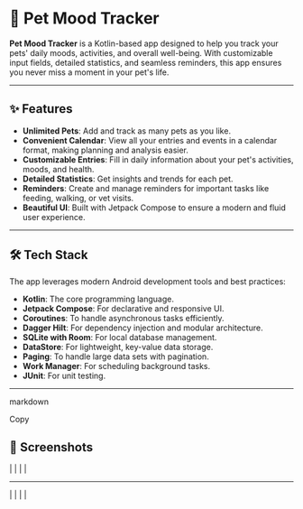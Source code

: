 # 🐾 Pet Mood Tracker

**Pet Mood Tracker** is a Kotlin-based app designed to help you track your pets' daily moods, activities, and overall well-being. With customizable input fields, detailed statistics, and seamless reminders, this app ensures you never miss a moment in your pet's life. 

---

## ✨ Features

- **Unlimited Pets**: Add and track as many pets as you like.
- **Convenient Calendar**: View all your entries and events in a calendar format, making planning and analysis easier.
- **Customizable Entries**: Fill in daily information about your pet's activities, moods, and health.
- **Detailed Statistics**: Get insights and trends for each pet.
- **Reminders**: Create and manage reminders for important tasks like feeding, walking, or vet visits.
- **Beautiful UI**: Built with Jetpack Compose to ensure a modern and fluid user experience.

---

## 🛠️ Tech Stack

The app leverages modern Android development tools and best practices:

- **Kotlin**: The core programming language.
- **Jetpack Compose**: For declarative and responsive UI.
- **Coroutines**: To handle asynchronous tasks efficiently.
- **Dagger Hilt**: For dependency injection and modular architecture.
- **SQLite with Room**: For local database management.
- **DataStore**: For lightweight, key-value data storage.
- **Paging**: To handle large data sets with pagination.
- **Work Manager**: For scheduling background tasks.
- **JUnit**: For unit testing.

---
markdown

Copy
## 📸 Screenshots

| [](https://github.com/user-attachments/assets/b06b0fbb-0fbe-4d51-b01a-7212f83e3b32) | [](https://github.com/user-attachments/assets/31352b18-a85e-4380-93bd-c47fa5141508) | [](https://github.com/user-attachments/assets/f39a10bf-3573-437e-a53b-4941be6cfef1) |

---

| [](https://github.com/user-attachments/assets/e2fdbfb8-3b1a-45ae-aa84-4ccc04846a36) | [](https://github.com/user-attachments/assets/065a9c89-c21a-4b47-9708-f1234d46d19f) | [](https://github.com/user-attachments/assets/aea4a273-e037-4cee-95ab-8ce93b5d2381) |



